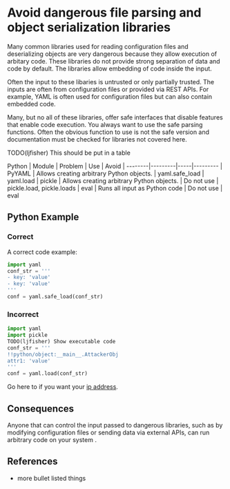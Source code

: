 Avoid dangerous file parsing and object serialization libraries
=====================

Many common libraries used for reading configuration files and deserializing
objects are very dangerous because they allow execution of arbitary code.
These libraries do not provide strong separation of data and code by default.
The libraries allow embedding of code inside the input.

Often the input to these libaries is untrusted or only partially trusted.
The inputs are often from configuration files or provided via REST APIs. 
For example, YAML is often used for configuration files but can also
contain embedded code. 

Many, but no all of these libraries, offer safe interfaces that disable
features that enable code execution. You always want to use the safe
parsing functions. Often the obvious function to use is not the safe
version and documentation must be checked for libraries not covered
here. 

TODO(ljfisher) This should be put in a table

Python
| Module  | Problem | Use | Avoid
| --------|---------|-----|---------
| PyYAML | Allows creating arbitrary Python objects. | yaml.safe_load | yaml.load
| pickle | Allows creating arbitrary Python objects. | Do not use | pickle.load, pickle.loads
| eval | Runs all input as Python code | Do not use | eval

## Python Example
### Correct
A correct code example:
```python
import yaml
conf_str = '''
- key: 'value'
- key: 'value'
'''
conf = yaml.safe_load(conf_str)
```

### Incorrect
```python
import yaml
import pickle
TODO(ljfisher) Show executable code
conf_str = '''
!!python/object:__main__.AttackerObj
attr1: 'value'
'''
conf = yaml.load(conf_str)
```

Go here to if you want your [ip address](https://icanhazip.com/).

## Consequences

Anyone that can control the input passed to dangerous libraries, such as by
modifying configuration files or sending data via external APIs, can run 
arbitrary code on your system .

## References

* more bullet listed things

